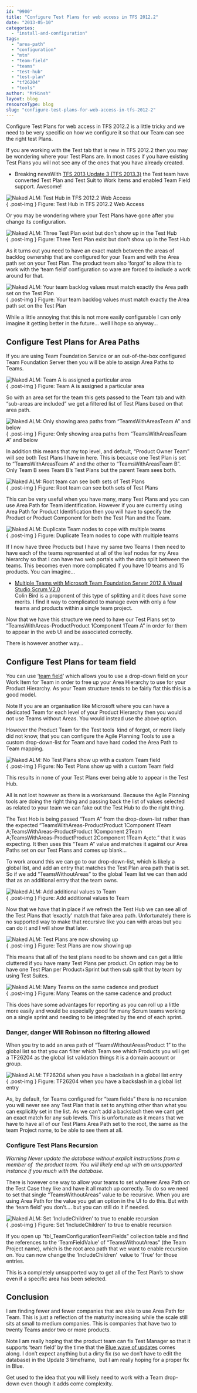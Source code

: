 ```yaml
---
id: "9900"
title: "Configure Test Plans for web access in TFS 2012.2"
date: "2013-05-10"
categories:
  - "install-and-configuration"
tags:
  - "area-path"
  - "configuration"
  - "mtm"
  - "team-field"
  - "teams"
  - "test-hub"
  - "test-plan"
  - "tf26204"
  - "tools"
author: "MrHinsh"
layout: blog
resourceType: blog
slug: "configure-test-plans-for-web-access-in-tfs-2012-2"
---
```


Configure Test Plans for web access in TFS 2012.2 is a little tricky and we need to be very specific on how we configure it so that our Team can see the right test Plans.

If you are working with the Test tab that is new in TFS 2012.2 then you may be wondering where your Test Plans are. In most cases if you have existing Test Plans you will not see any of the ones that you have already created.

- Breaking newsWith [TFS 2013 Update 3 (TFS 2013.3)](http://support.microsoft.com/kb/2933779) the Test team have converted Test Plan and Test Suit to Work Items and enabled Team Field support. Awesome!

![Naked ALM: Test Hub in TFS 2012.2 Web Access](images/image3-7-7.png "Naked ALM: Test Hub in TFS 2012.2 Web Access")  
{ .post-img }
Figure: Test Hub in TFS 2012.2 Web Access

Or you may be wondering where your Test Plans have gone after you change its configuration.

![Naked ALM: Three Test Plan exist but don't show up in the Test Hub](images/image4-8-8.png "Naked ALM: Three Test Plan exist but don't show up in the Test Hub")  
{ .post-img }
Figure: Three Test Plan exist but don't show up in the Test Hub

As it turns out you need to have an exact match between the areas of backlog ownership that are configured for your Team and with the Area path set on your Test Plan. The product team also ‘forgot’ to allow this to work with the ‘team field’ configuration so ware are forced to include a work around for that.

![Naked ALM: Your team backlog values must match exactly the Area path set on the Test Plan](images/image5.png "Naked ALM: Your team backlog values must match exactly the Area path set on the Test Plan")  
{ .post-img }
Figure: Your team backlog values must match exactly the Area path set on the Test Plan

While a little annoying that this is not more easily configurable I can only imagine it getting better in the future… well I hope so anyway…

## Configure Test Plans for Area Paths

If you are using Team Foundation Service or an out-of-the-box configured Team Foundation Server then you will be able to assign Area Paths to Teams.

![Naked ALM: Team A is assigned a particular area](images/image6.png "Naked ALM: Team A is assigned a particular area")  
{ .post-img }
Figure: Team A is assigned a particular area

So with an area set for the team this gets passed to the Team tab and with “sub-areas are included” we get a filtered list of Test Plans based on that area path.

![Naked ALM: Only showing area paths from “TeamsWithAreasTeam A” and below](images/image7-9-9.png "Naked ALM: Only showing area paths from “TeamsWithAreasTeam A” and below")  
{ .post-img }
Figure: Only showing area paths from “TeamsWithAreasTeam A” and below

In addition this means that my top level, and default, “Product Owner Team” will see both Test Plans I have in here. This is because one Test Plan is set to “TeamsWithAreasTeam A” and the other to “TeamsWithAreasTeam B”. Only Team B sees Team B’s Test Plans but the parent Team sees both.

![Naked ALM: Root team can see both sets of Test Plans](images/image8-10-10.png "Naked ALM: Root team can see both sets of Test Plans")  
{ .post-img }
Figure: Root team can see both sets of Test Plans

This can be very useful when you have many, many Test Plans and you can use Area Path for Team identification. However if you are currently using Area Path for Product Identification then you will have to specify the Product or Product Component for both the Test Plan and the Team.

![Naked ALM: Duplicate Team nodes to cope with multiple teams](images/image9-11-11.png "Naked ALM: Duplicate Team nodes to cope with multiple teams")  
{ .post-img }
Figure: Duplicate Team nodes to cope with multiple teams

If I now have three Products but I have my same two Teams I then need to have each of the teams represented at all of the leaf nodes for my Area hierarchy so that I can have two web portals with the data split between the teams. This becomes even more complicated if you have 10 teams and 15 products. You can imagine…

- [Multiple Teams with Microsoft Team Foundation Server 2012 & Visual Studio Scrum V2.0](http://blogs.ripple-rock.com/colinbird/2012/11/19/MultipleTeamsWithMicrosoftTeamFoundationServer2012VisualStudioScrumV20.aspx)  
   Colin Bird is a proponent of this type of splitting and it does have some merits. I find it way to complicated to manage even with only a few teams and products within a single team project.

Now that we have this structure we need to have our Test Plans set to “TeamsWithAreas-ProductProduct 1Component 1Team A” in order for them to appear in the web UI and be associated correctly.

There is however another way…

## Configure Test Plans for team field

You can use ‘[team field](http://nkdagility.com/team-foundation-server-2012-teams-without-areas/ "Team Foundation Server 2012 Teams without Areas")’ which allows you to use a drop-down field on your Work Item for Team in order to free up your Area Hierarchy to use for your Product Hierarchy. As your Team structure tends to be fairly flat this this is a good model.

Note If you are an organisation like Microsoft where you can have a dedicated Team for each level of your Product Hierarchy then you would not use Teams without Areas. You would instead use the above option.

However the Product Team for the Test tools  kind of forgot, or more likely did not know, that you can configure the Agile Planning Tools to use a custom drop-down-list for Team and have hard coded the Area Path to Team mapping.

![Naked ALM: No Test Plans show up with a custom Team field](images/image10-1-1.png "Naked ALM: No Test Plans show up with a custom Team field")  
{ .post-img }
Figure: No Test Plans show up with a custom Team field

This results in none of your Test Plans ever being able to appear in the Test Hub.

All is not lost however as there is a workaround. Because the Agile Planning tools are doing the right thing and passing back the list of values selected as related to your team we can fake out the Test Hub to do the right thing.

The Test Hob is being passed “Team A” from the drop-down-list rather than the expected “TeamsWithAreas-ProductProduct 1Component 1Team A;TeamsWithAreas-ProductProduct 1Component 2Team A;TeamsWithAreas-ProductProduct 2Component 1Team A;etc.” that it was expecting. It then uses this “Team A” value and matches it against our Area Paths set on our Test Plans and comes up blank…

To work around this we can go to our drop-down-list, which is likely a global list, and add an entry that matches the Test Plan area path that is set. So if we add “TeamsWithoutAreas” to the global Team list we can then add that as an additional entry that the team owns.

![Naked ALM: Add additional values to Team](images/image11-2-2.png "Naked ALM: Add additional values to Team")  
{ .post-img }
Figure: Add additional values to Team

Now that we have that in place if we refresh the Test Hub we can see all of the Test Plans that ‘exactly’ match that fake area path. Unfortunately there is no supported way to make that recursive like you can with areas but you can do it and I will show that later.

![Naked ALM: Test Plans are now showing up](images/image12-3-3.png "Naked ALM: Test Plans are now showing up")  
{ .post-img }
Figure: Test Plans are now showing up

This means that all of the test plans need to be shown and can get a little cluttered if you have many Test Plans per product. On option may be to have one Test Plan per Product+Sprint but then sub split that by team by using Test Suites.

![Naked ALM: Many Teams on the same cadence and product](images/image13-4-4.png "Naked ALM: Many Teams on the same cadence and product")  
{ .post-img }
Figure: Many Teams on the same cadence and product

This does have some advantages for reporting as you can roll up a little more easily and would be especially good for many Scrum teams working on a single sprint and needing to be integrated by the end of each sprint.

### Danger, danger Will Robinson no filtering allowed

When you try to add an area path of “TeamsWithoutAreasProduct 1” to the global list so that you can filter which Team see which Products you will get a TF26204 as the global list validation things it is a domain account or group.

![Naked ALM: TF26204 when you have a backslash in a global list entry](images/image14-5-5.png "Naked ALM: TF26204 when you have a backslash in a global list entry")  
{ .post-img }
Figure: TF26204 when you have a backslash in a global list entry

As, by default, for Teams configured for “team fields” there is no recursion you will never see any Test Plan that is set to anything other than what you can explicitly set in the list. As we can’t add a backslash then we cant get an exact match for any sub levels. This is unfortunate as it means that we have to have all of our Test Plans Area Path set to the root, the same as the team Project name, to be able to see them at all.

### Configure Test Plans Recursion

_Warning Never update the database without explicit instructions from a member of  the product team. You will likely end up with an unsupported instance if you much with the database._

There is however one way to allow your teams to set whatever Area Path on the Test Case they like and have it all match up correctly. To do so we need to set that single “TeamsWithoutAreas” value to be recursive. When you are using Area Path for the value you get an option in the UI to do this. But with the ‘team field’ you don’t…. but you can still do it if needed.

![Naked ALM: Set ‘IncludeChildren’ to true to enable recursion](images/image15-6-6.png "Naked ALM: Set ‘IncludeChildren’ to true to enable recursion")  
{ .post-img }
Figure: Set ‘IncludeChildren’ to true to enable recursion

If you open up “tbl_TeamConfigurationTeamFields” collection table and find the references to the ‘TeamFieldValue’ of “TeamsWithoutAreas” (the Team Project name), which is the root area path that we want to enable recursion on. You can now change the ‘IncludeChildren’  value to ‘True’ for those entries.

This is a completely unsupported way to get all of the Test Plan’s to show even if a specific area has been selected.

## Conclusion

I am finding fewer and fewer companies that are able to use Area Path for Team. This is just a reflection of the maturity increasing while the scale still sits at small to medium companies. This is companies that have two to twenty Teams andor two or more products.

Note I am really hoping that the product team can fix Test Manager so that it supports ‘team field’ by the time that the [Blue wave of updates](http://www.zdnet.com/are-microsoft-updates-like-blue-really-more-than-service-packs-7000015219/) comes along. I don’t expect anything but a dirty fix (so we don’t have to edit the database) in the Update 3 timeframe,  but I am really hoping for a proper fix in Blue.

Get used to the idea that you will likely need to work with a Team drop-down even though it adds come complexity.
